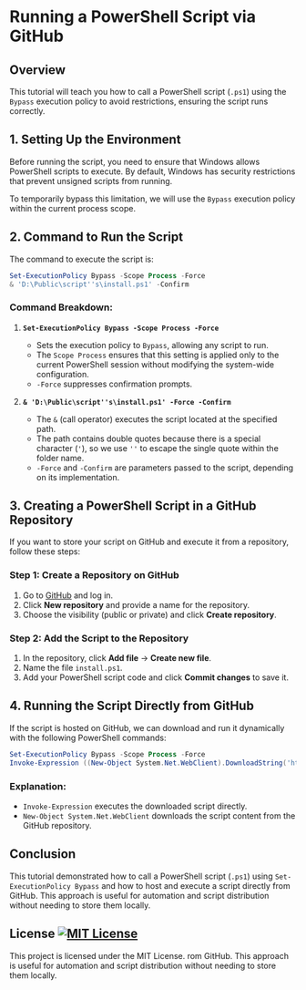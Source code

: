 # Running a PowerShell Script via GitHub

## Overview
This tutorial will teach you how to call a PowerShell script (`.ps1`) using the `Bypass` execution policy to avoid restrictions, ensuring the script runs correctly.

## 1. Setting Up the Environment
Before running the script, you need to ensure that Windows allows PowerShell scripts to execute. By default, Windows has security restrictions that prevent unsigned scripts from running.

To temporarily bypass this limitation, we will use the `Bypass` execution policy within the current process scope.

## 2. Command to Run the Script
The command to execute the script is:

```powershell
Set-ExecutionPolicy Bypass -Scope Process -Force
& 'D:\Public\script''s\install.ps1' -Confirm
```

### Command Breakdown:
1. **`Set-ExecutionPolicy Bypass -Scope Process -Force`**
   - Sets the execution policy to `Bypass`, allowing any script to run.
   - The `Scope Process` ensures that this setting is applied only to the current PowerShell session without modifying the system-wide configuration.
   - `-Force` suppresses confirmation prompts.

2. **`& 'D:\Public\script''s\install.ps1' -Force -Confirm`**
   - The `&` (call operator) executes the script located at the specified path.
   - The path contains double quotes because there is a special character (`'`), so we use `''` to escape the single quote within the folder name.
   - `-Force` and `-Confirm` are parameters passed to the script, depending on its implementation.

## 3. Creating a PowerShell Script in a GitHub Repository
If you want to store your script on GitHub and execute it from a repository, follow these steps:

### Step 1: Create a Repository on GitHub
1. Go to [GitHub](https://github.com/) and log in.
2. Click **New repository** and provide a name for the repository.
3. Choose the visibility (public or private) and click **Create repository**.

### Step 2: Add the Script to the Repository
1. In the repository, click **Add file** → **Create new file**.
2. Name the file `install.ps1`.
3. Add your PowerShell script code and click **Commit changes** to save it.

## 4. Running the Script Directly from GitHub
If the script is hosted on GitHub, we can download and run it dynamically with the following PowerShell commands:

```powershell
Set-ExecutionPolicy Bypass -Scope Process -Force
Invoke-Expression ((New-Object System.Net.WebClient).DownloadString('https://raw.githubusercontent.com/YOUR_USERNAME/YOUR_REPOSITORY/main/install.ps1'))
```

### Explanation:
- `Invoke-Expression` executes the downloaded script directly.
- `New-Object System.Net.WebClient` downloads the script content from the GitHub repository.

## Conclusion
This tutorial demonstrated how to call a PowerShell script (`.ps1`) using `Set-ExecutionPolicy Bypass` and how to host and execute a script directly from GitHub. This approach is useful for automation and script distribution without needing to store them locally.

## License  [![MIT License](https://img.shields.io/badge/License-MIT-green.svg)](https://choosealicense.com/licenses/mit/)
This project is licensed under the MIT License.
rom GitHub. This approach is useful for automation and script distribution without needing to store them locally.

